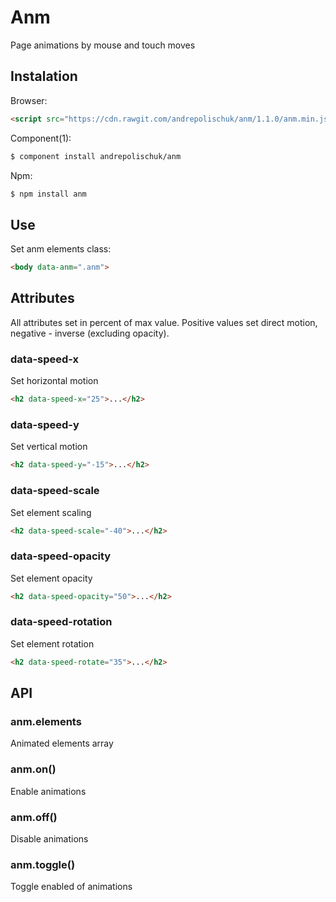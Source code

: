 # Anm

  Page animations by mouse and touch moves

## Instalation

  Browser:

```html
<script src="https://cdn.rawgit.com/andrepolischuk/anm/1.1.0/anm.min.js"></script>
```

  Component(1):

```sh
$ component install andrepolischuk/anm
```

  Npm:

```sh
$ npm install anm
```

## Use

  Set anm elements class:

```html
<body data-anm=".anm">
```

## Attributes

  All attributes set in percent of max value.
  Positive values set direct motion, negative - inverse (excluding opacity).

### data-speed-x

  Set horizontal motion

```html
<h2 data-speed-x="25">...</h2>
```

### data-speed-y

  Set vertical motion

```html
<h2 data-speed-y="-15">...</h2>
```

### data-speed-scale

  Set element scaling

```html
<h2 data-speed-scale="-40">...</h2>
```

### data-speed-opacity

  Set element opacity

```html
<h2 data-speed-opacity="50">...</h2>
```

### data-speed-rotation

  Set element rotation

```html
<h2 data-speed-rotate="35">...</h2>
```

## API

### anm.elements

  Animated elements array

### anm.on()

  Enable animations

### anm.off()

  Disable animations

### anm.toggle()

  Toggle enabled of animations


